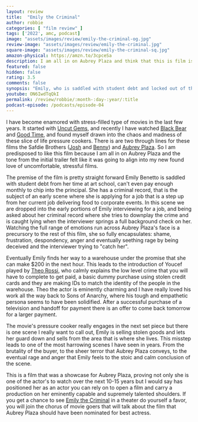 ```yaml
---
layout: review
title:  "Emily the Criminal"
author: robbie
categories: [ "film review" ]
tags: ['2022', amc, podcast]
image: "assets/images/review/emily-the-criminal-og.jpg"
review-image: "assets/images/review/emily-the-criminal.jpg"
square-image: "assets/images/review/emily-the-criminal-sq.jpg"
amazon-physical: https://amzn.to/3cpceSa
description: I am all in on Aubrey Plaza and think that this is film is a giant showcase for what she can do leading up films.  The titular character is the protagonist but I don't think she is at all a clear "good" person, the complexity and shades of gray are on display in every scene.
featured: false
hidden: false
rating: 3.5
comments: false
synopsis: "Emily, who is saddled with student debt and locked out of the job market due to a minor criminal record, gets involved in a credit card scam that pulls her into the criminal underworld of Los Angeles, ultimately leading to deadly consequences."  
youtube: ON6IwdTqQkI
permalink: /review/robbie/:month-:day-:year/:title
podcast-episode: /podcasts/episode-04
---
```


I have become enamored with stress-filled type of movies in the last few years.  It started with <a href="https://www.imdb.com/title/tt5727208/">Uncut Gems</a>, and recently I have watched <a href="https://www.imdb.com/title/tt9601220/">Black Bear</a> and <a href="https://www.imdb.com/title/tt4846232/">Good Time</a>, and found myself drawn into the chaos and madness of these slice of life pressure cookers.  There is are two through lines for these films the Safdie Brothers (<a href="https://www.imdb.com/name/nm1343394/">Josh</a> and <a href="https://www.imdb.com/name/nm1509478/">Benny</a>) and <a href="https://www.imdb.com/name/nm2201555/">Aubrey Plaza</a>.  So I am predisposed to like this film because I am all in on Aubrey Plaza and the tone from the initial trailer felt like it was going to align into my new found love of uncomfortable, stressful films.

The premise of the film is pretty straight forward Emily Benetto is saddled with student debt from her time at art school, can't even pay enough monthly to chip into the principal.  She has a criminal record, that is the subject of an early scene where she is applying for a job that is a step up from her current job delivering food to corporate events.  In this scene we are dropped into the early portions of Emily interviewing for a job, and being asked about her criminal record where she tries to downplay the crime and is caught lying when the interviewer springs a full background check on her.  Watching the full range of emotions run across Aubrey Plaza's face is a precursory to the rest of this film, she so fully encapsulates: shame, frustration, despondency, anger and eventually seething rage by being deceived and the interviewer trying to "catch her".

Eventually Emily finds her way to a warehouse under the promise that she can make $200 in the next hour. This leads to the introduction of Youcef played by <a href="https://www.imdb.com/name/nm0744331/">Theo Rossi</a>, who calmly explains the low level crime that you will have to complete to get paid, a basic dummy purchase using stolen credit cards and they are making IDs to match the identity of the people in the warehouse.  Theo the actor is eminently charming and I have really loved his work all the way back to Sons of Anarchy, where his tough and empathetic persona seems to have been solidified.  After a successful purchase of a television and handoff for payment there is an offer to come back tomorrow for a larger payment.

The movie's pressure cooker really engages in the next set piece but there is one scene I really want to call out, Emily is selling stolen goods and lets her guard down and sells from the area that is where she lives.  This misstep leads to one of the most harrowing scenes I have seen in years.  From the brutality of the buyer, to the sheer terror that Aubrey Plaza conveys, to the eventual rage and anger that Emily feels to the stoic and calm conclusion of the scene.

This is a film that was a showcase for Aubrey Plaza, proving not only she is one of the actor's to watch over the next 10-15 years but I would say has positioned her as an actor you can rely on to open a film and carry a production on her eminently capable and supremely talented shoulders.  If you get a chance to see <a href="https://www.imdb.com/title/tt15255876/">Emily the Criminal</a> in a theater do yourself a favor, you will join the chorus of movie goers that will talk about the film that Aubrey Plaza should have been nominated for best actress.


